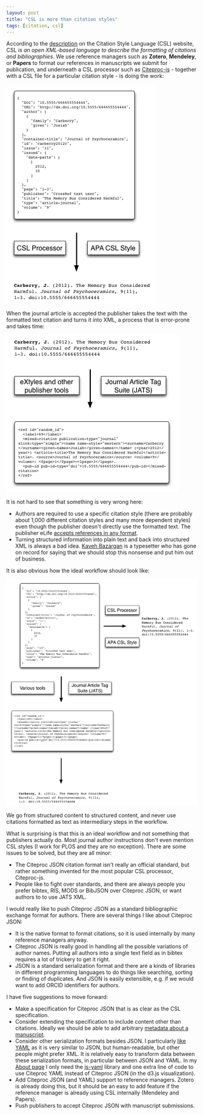 ```yaml
---
layout: post
title: "CSL is more than citation styles"
tags: [citation, csl]
---
```

According to the [description](http://citationstyles.org) on the Citation Style Language (CSL) website, CSL *is an open XML-based language to describe the formatting of citations and bibliographies*.<!--more--> We use reference managers such as **Zotero**, **Mendeley**, or **Papers** to format our references in manuscripts we submit for publication, and underneath a CSL processor such as [Citeproc-js](https://bitbucket.org/fbennett/citeproc-js/wiki/Home) - together with a CSL file for a particular citation style - is doing the work:

![Citation processing during manuscript writing](/images/csl.png)

When the journal article is accepted the publisher takes the text with the formatted text citation and turns it into XML, a process that is error-prone and takes time:

![Citation processing by the publisher](/images/csl2.png)

It is not hard to see that something is very wrong here:

* Authors are required to use a specific citation style (there are probably about 1,000 different citation styles and many more dependent styles) even though the publisher doesn't directly use the formatted text. The publisher eLife [accepts references in any format](http://www.elifesciences.org/elife-references/).
* Turning structured information into plain text and back into structured XML is always a bad idea. [Kaveh Bazargan](http://twitter.com/kaveh1000) is a typesetter who has gone on record for saying that we should stop this nonsense and put him out of business.

It is also obvious how the ideal workflow should look like:

![Ideal workflow of citation processing](/images/csl3.png)

We go from structured content to structured content, and never use citations formatted as text as intermediary steps in the workflow.

What is surprising is that this is an ideal workflow and not something that publishers actually do. Most journal author instructions don't even mention CSL styles (I work for PLOS and they are no exception). There are some issues to be solved, but they are all minor:

* The Citeproc JSON citation format isn't really an official standard, but rather something invented for the most popular CSL processor, Citeproc-js.
* People like to fight over standards, and there are always people you prefer bibtex, RIS, MODS or BibJSON over Citeproc JSON, or want authors to to use JATS XML.

I would really like to push Citeproc JSON as a standard bibliographic exchange format for authors. There are several things I like about Citeproc JSON:

* It is the native format to format citations, so it is used internally by many reference managers anyway.
* Citeproc JSON is really good in handling all the possible variations of author names. Putting all authors into a single text field as in bibtex requires a lot of trickery to get it right.
* JSON is a standard serialization format and there are a kinds of libraries in different programming languages to do things like searching, sorting or finding of duplicates. And JSON is easily extensible, e.g. if we would want to add ORCID identifiers for authors.

I have five suggestions to move forward:

* Make a specification for Citeproc JSON that is as clear as the CSL specification.
* Consider extending the specification to include content other than citations. Ideally we should be able to add arbitrary [metadata about a manuscript](/2013/06/29/metadata-in-scholarly-markdown/).
* Consider other serialization formats besides JSON. I particularly [like YAML](/2013/07/30/citeproc-yaml-for-bibliographies/) as it is very similar to JSON, but human-readable, but other people might prefer XML. It is relatively easy to transform data between these serialization formats, in particular between JSON and YAML. In my [About page](/about.html) I only need the [js-yaml](https://github.com/nodeca/js-yaml) library and one extra line of code to use Citeproc YAML instead of Citeproc JSON (in the d3.js visualization).
* Add Citeproc JSON (and YAML) support to reference managers. Zotero is already doing this, but it should be an easy to add feature if the reference manager is already using CSL internally (Mendeley and Papers).
* Push publishers to accept Citeproc JSON with manuscript submissions.
